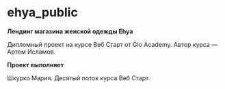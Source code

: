 # ehya_public

**Лендинг магазина женской одежды Ehya**

Дипломный проект на курсе Веб Старт от Glo Academy. Автор курса — Артем Исламов.

**Проект выполняет**

Шкурко Мария. Десятый поток курса Веб Старт.
